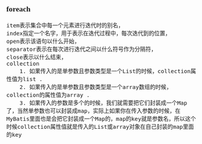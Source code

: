 <span  style="font-family: Simsun,serif; font-size: 17px; ">

### foreach

~~~
item表示集合中每一个元素进行迭代时的别名，
index指定一个名字，用于表示在迭代过程中，每次迭代到的位置，
open表示该语句以什么开始，
separator表示在每次进行迭代之间以什么符号作为分隔符，
close表示以什么结束，
collection
    1. 如果传入的是单参数且参数类型是一个List的时候，collection属性值为list .
    2. 如果传入的是单参数且参数类型是一个array数组的时候，collection的属性值为array .
    3. 如果传入的参数是多个的时候，我们就需要把它们封装成一个Map了，当然单参数也可以封装成map，实际上如果你在传入参数的时候，在MyBatis里面也是会把它封装成一个Map的，map的key就是参数名，所以这个时候collection属性值就是传入的List或array对象在自己封装的map里面的key
~~~

</span>